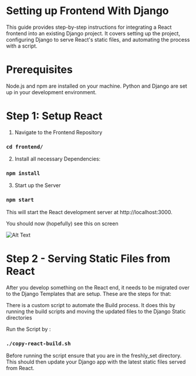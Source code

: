 # Setting up Frontend With Django


This guide provides step-by-step instructions for integrating a React frontend into an existing Django project. It covers setting up the project, configuring Django to serve React's static files, and automating the process with a script.

# Prerequisites
Node.js and npm are installed on your machine.
Python and Django are set up in your development environment.

# Step 1: Setup React

1. Navigate to the Frontend Repository

### `cd frontend/`

2. Install all necessary Dependencies:

### `npm install`

3. Start up the Server

### `npm start`

This will start the React development server at http://localhost:3000.

You should now (hopefully) see this on screen

![Alt Text](https://cdn.discordapp.com/attachments/839784544798638090/1261398778498388091/Screen_Shot_2024-07-12_at_9.07.18_PM.png?ex=6692d0a8&is=66917f28&hm=71676dc27877ad6daa1564d8783166257192648133e2711050c200fb303c7227&)

# Step 2  - Serving Static Files from React

After you develop something on the React end, it needs to be migrated over to the Django Templates that are setup. These are the steps for that:

There is a custom script to automate the Build process. It does this by running the build scripts and moving the updated files to the Django Static directories

Run the Script by :

### `./copy-react-build.sh`
Before running the script ensure that you are in the freshly_set directory. This should then update your Django app with the latest static files served from React. 


